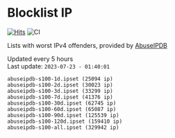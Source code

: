 # Blocklist IP

[![Hits](https://hits.seeyoufarm.com/api/count/incr/badge.svg?url=https%3A%2F%2Fgithub.com%2Fborestad%2Fblocklist-ip%2F&count_bg=%2379C83D&title_bg=%23555555&icon=&icon_color=%23E7E7E7&title=hits&edge_flat=false)](https://hits.seeyoufarm.com)  ![CI](https://img.shields.io/github/workflow/status/borestad/blocklist-ip/CI?style=flat-square)

Lists with worst IPv4 offenders, provided by [AbuseIPDB](https://www.abuseipdb.com/)

<!-- FOOTER-PLACEHOLDER -->
Updated every 5 hours<br>
Last update: `2023-07-23 - 01:40:01`
```
abuseipdb-s100-1d.ipset (25094 ip)
abuseipdb-s100-2d.ipset (30023 ip)
abuseipdb-s100-3d.ipset (33299 ip)
abuseipdb-s100-7d.ipset (41376 ip)
abuseipdb-s100-30d.ipset (62745 ip)
abuseipdb-s100-60d.ipset (65087 ip)
abuseipdb-s100-90d.ipset (125539 ip)
abuseipdb-s100-120d.ipset (159410 ip)
abuseipdb-s100-all.ipset (329942 ip)
```
